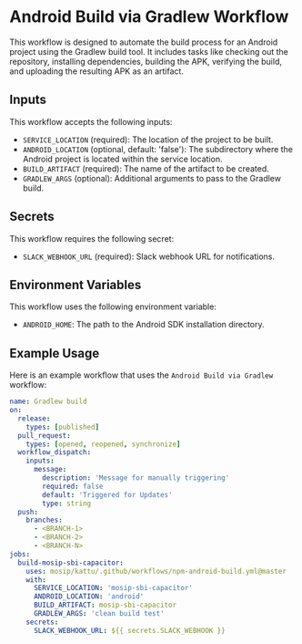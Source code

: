 # Android Build via Gradlew Workflow

This workflow is designed to automate the build process for an Android project using the Gradlew build tool.
It includes tasks like checking out the repository, installing dependencies, building the APK, verifying the build, and uploading the resulting APK as an artifact.

## Inputs

This workflow accepts the following inputs:

- `SERVICE_LOCATION` (required): The location of the project to be built.
- `ANDROID_LOCATION` (optional, default: 'false'): The subdirectory where the Android project is located within the service location.
- `BUILD_ARTIFACT` (required): The name of the artifact to be created.
- `GRADLEW_ARGS` (optional): Additional arguments to pass to the Gradlew build.

## Secrets

This workflow requires the following secret:

- `SLACK_WEBHOOK_URL` (required): Slack webhook URL for notifications.

## Environment Variables

This workflow uses the following environment variable:

- `ANDROID_HOME`: The path to the Android SDK installation directory.

## Example Usage

Here is an example workflow that uses the `Android Build via Gradlew` workflow:

```yaml
name: Gradlew build
on:
  release:
    types: [published]
  pull_request:
    types: [opened, reopened, synchronize]
  workflow_dispatch:
    inputs:
      message:
        description: 'Message for manually triggering'
        required: false
        default: 'Triggered for Updates'
        type: string
  push:
    branches:
      - <BRANCH-1>
      - <BRANCH-2>
      - <BRANCH-N>
jobs:
  build-mosip-sbi-capacitor:
    uses: mosip/kattu/.github/workflows/npm-android-build.yml@master
    with:
      SERVICE_LOCATION: 'mosip-sbi-capacitor'
      ANDROID_LOCATION: 'android'
      BUILD_ARTIFACT: mosip-sbi-capacitor
      GRADLEW_ARGS: 'clean build test'
    secrets:
      SLACK_WEBHOOK_URL: ${{ secrets.SLACK_WEBHOOK }}
```